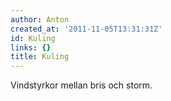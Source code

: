```yaml
---
author: Anton
created_at: '2011-11-05T13:31:31Z'
id: Kuling
links: {}
title: Kuling
---
```


Vindstyrkor mellan bris och storm.
